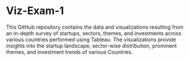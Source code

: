 # Viz-Exam-1
This GitHub repository contains the data and visualizations resulting from an in-depth survey of startups, sectors, themes, and investments across various countries performed using Tableau. The visualizations provide insights into the startup landscape, sector-wise distribution, prominent themes, and investment trends of various Countries.
